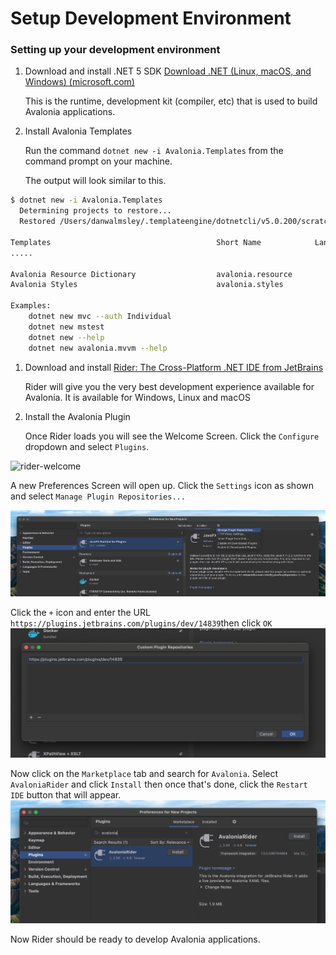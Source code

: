 # Setup Development Environment

### Setting up your development environment <a id="setting-up-your-development-environment"></a>

1. Download and install .NET 5 SDK [Download .NET \(Linux, macOS, and Windows\) \(microsoft.com\)](https://dotnet.microsoft.com/download)

   This is the runtime, development kit \(compiler, etc\) that is used to build Avalonia applications.

2. Install Avalonia Templates

   Run the command `dotnet new -i Avalonia.Templates` from the command prompt on your machine.

   The output will look similar to this.

```bash
$ dotnet new -i Avalonia.Templates
  Determining projects to restore...
  Restored /Users/danwalmsley/.templateengine/dotnetcli/v5.0.200/scratch/restore.csproj (in 706 ms).

Templates                                     Short Name            Language    Tags
.....

Avalonia Resource Dictionary                  avalonia.resource                 ui/xaml/avalonia/avaloniaui
Avalonia Styles                               avalonia.styles                   ui/xaml/avalonia/avaloniaui

Examples:
    dotnet new mvc --auth Individual
    dotnet new mstest
    dotnet new --help
    dotnet new avalonia.mvvm --help
```

1. Download and install [Rider: The Cross-Platform .NET IDE from JetBrains](https://www.jetbrains.com/rider/)

   Rider will give you the very best development experience available for Avalonia. It is available for Windows, Linux and macOS

2. Install the Avalonia Plugin

   Once Rider loads you will see the Welcome Screen. Click the `Configure` dropdown and select `Plugins`.

![rider-welcome](images/rider-welcome.png)

A new Preferences Screen will open up. Click the `Settings` icon as shown and select `Manage Plugin Repositories...`

![configure-plugin-repos](images/configure-plugin-repos.png)

Click the `+` icon and enter the URL `https://plugins.jetbrains.com/plugins/dev/14839`then click `OK`![enter-plugin-repo](images/enter-plugin-repo.png)

Now click on the `Marketplace` tab and search for `Avalonia`. Select `AvaloniaRider` and click `Install` then once that's done, click the `Restart IDE` button that will appear.![plugin-install](images/plugin-install.png)

Now Rider should be ready to develop Avalonia applications.


